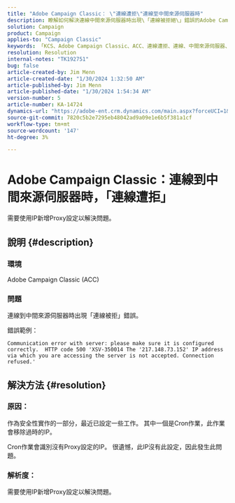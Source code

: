 ```yaml
---
title: "Adobe Campaign Classic： \"連線遭拒\"連線至中間來源伺服器時"
description: 瞭解如何解決連線中間來源伺服器時出現\「連線被拒絕\」錯誤的Adobe Campaign Classic問題。
solution: Campaign
product: Campaign
applies-to: "Campaign Classic"
keywords: 「KCS、Adobe Campaign Classic、ACC、連線遭拒、連線、中間來源伺服器、疑難排解」
resolution: Resolution
internal-notes: "TK192751"
bug: false
article-created-by: Jim Menn
article-created-date: "1/30/2024 1:32:50 AM"
article-published-by: Jim Menn
article-published-date: "1/30/2024 1:54:34 AM"
version-number: 5
article-number: KA-14724
dynamics-url: "https://adobe-ent.crm.dynamics.com/main.aspx?forceUCI=1&pagetype=entityrecord&etn=knowledgearticle&id=ad8e0175-0fbf-ee11-9079-6045bd006268"
source-git-commit: 7820c5b2e7295eb48042ad9a09e1e6b5f381a1cf
workflow-type: tm+mt
source-wordcount: '147'
ht-degree: 3%

---
```


# Adobe Campaign Classic：連線到中間來源伺服器時，「連線遭拒」


需要使用IP新增Proxy設定以解決問題。

## 說明 {#description}


### 環境

Adobe Campaign Classic (ACC)

### 問題

連線到中間來源伺服器時出現「連線被拒」錯誤。

錯誤範例：


```
Communication error with server: please make sure it is configured correctly.  HTTP code 500 'XSV-350014 The '217.148.73.152' IP address via which you are accessing the server is not accepted. Connection refused.'
```



## 解決方法 {#resolution}


### 原因：

作為安全性實作的一部分，最近已設定一些工作。 其中一個是Cron作業，此作業會移除過時的IP。

Cron作業會識別沒有Proxy設定的IP。 很遺憾，此IP沒有此設定，因此發生此問題。

### 解析度：

需要使用IP新增Proxy設定以解決問題。
